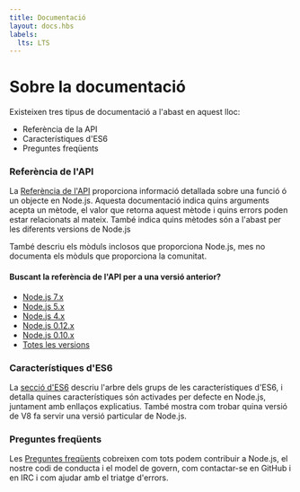 ```yaml
---
title: Documentació
layout: docs.hbs
labels:
  lts: LTS
---
```


# Sobre la documentació

Existeixen tres tipus de documentació a l'abast en aquest lloc:

* Referència de la API
* Característiques d'ES6
* Preguntes freqüents

### Referència de l'API

La [Referència de l'API](/api/) proporciona informació detallada sobre una funció ó un objecte en Node.js. Aquesta
documentació indica quins arguments acepta un mètode, el valor que retorna aquest mètode i quins errors poden estar
relacionats al mateix. També indica quins mètodes són a l'abast per les diferents versions de Node.js

També descriu els mòduls inclosos que proporciona Node.js, mes no documenta els mòduls que proporciona la comunitat.

<div class="highlight-box">
    <h4>Buscant la referència de l'API per a una versió anterior?</h4>

   <ul>
        <li><a href="https://nodejs.org/docs/latest-v7.x/api/">Node.js 7.x</a></li>
        <li><a href="https://nodejs.org/docs/latest-v5.x/api/">Node.js 5.x</a></li>
        <li><a href="https://nodejs.org/docs/latest-v4.x/api/">Node.js 4.x</a></li>
        <li><a href="https://nodejs.org/docs/latest-v0.12.x/api/">Node.js 0.12.x</a></li>
        <li><a href="https://nodejs.org/docs/latest-v0.10.x/api/">Node.js 0.10.x</a></li>
        <li><a href="https://nodejs.org/docs/">Totes les versions</a></li>
    </ul>
</div>

### Característiques d'ES6

La [secció d'ES6](/en/docs/es6/) descriu l'arbre dels grups de les característiques d'ES6, i detalla quines
característiques són activades per defecte en Node.js, juntament amb enllaços explicatius. També mostra com trobar
quina versió de V8 fa servir una versió particular de Node.js.

### Preguntes freqüents

Les [Preguntes freqüents](/en/docs/faq/) cobreixen com tots podem contribuir a Node.js, el nostre codi de conducta i el
model de govern, com contactar-se en GitHub i en IRC i com ajudar amb el triatge d'errors.
